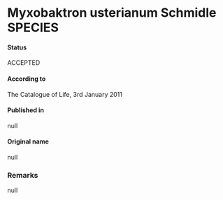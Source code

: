 # Myxobaktron usterianum Schmidle SPECIES

#### Status
ACCEPTED

#### According to
The Catalogue of Life, 3rd January 2011

#### Published in
null

#### Original name
null

### Remarks
null